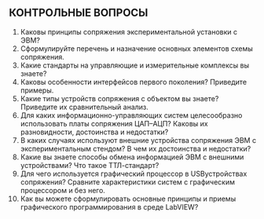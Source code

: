 ## КОНТРОЛЬНЫЕ ВОПРОСЫ 

1.	Каковы принципы сопряжения экспериментальной установки с ЭВМ?  
2.	Сформулируйте перечень и назначение основных элементов схемы сопряжения. 
3.	Какие стандарты на управляющие и измерительные комплексы вы знаете? 
4.	Каковы особенности интерфейсов первого поколения? Приведите примеры.  
5.	Какие типы устройств сопряжения с объектом вы знаете? Приведите их сравнительный анализ. 
6.	Для каких информационно-управляющих систем целесообразно использовать платы сопряжения ЦАП–АЦП? Каковы их разновидности, достоинства и недостатки?  
7.	В каких случаях используют внешние устройства сопряжения ЭВМ с экспериментальным стендом? В чем их достоинства и недостатки?  
8.	Какие вы знаете способы обмена информацией ЭВМ с внешними устройствами? Что такое ТТЛ-стандарт? 
9.	Для чего используется графический процессор в USBустройствах сопряжения? Сравните характеристики систем с графическим процессором и без него.  
10.	Как вы можете сформулировать основные принципы и приемы графического программирования в среде LabVIEW? 